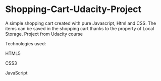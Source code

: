 # Shopping-Cart-Udacity-Project
A simple shopping cart created with pure Javascript, Html and CSS. The items can be saved in the shopping cart thanks to the property of Local Storage.
Project from Udacity course 

Technologies used:

HTML5

CSS3

JavaScript
